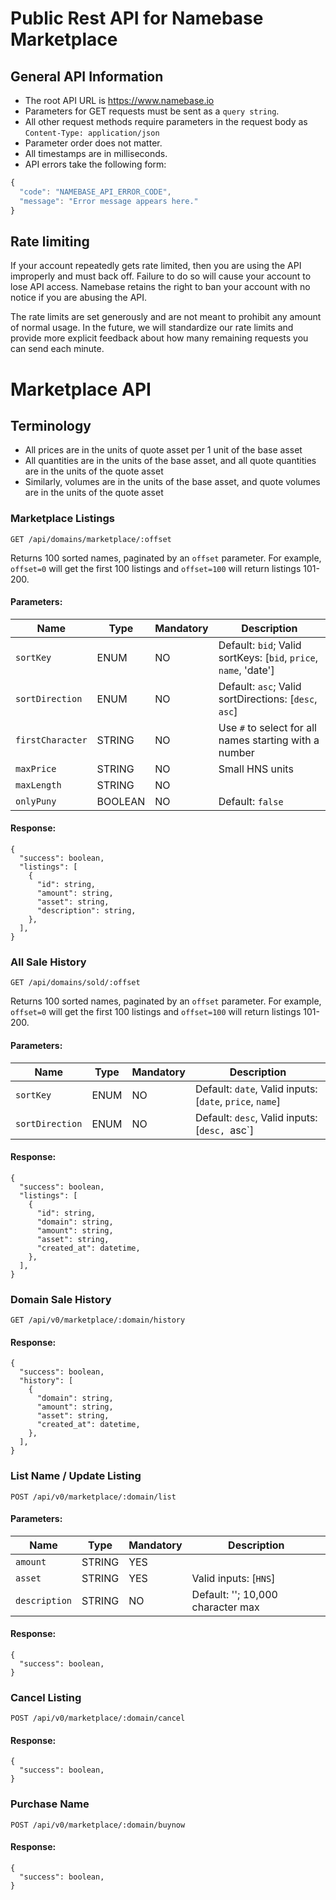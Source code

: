 # Public Rest API for Namebase Marketplace
## General API Information
* The root API URL is https://www.namebase.io
* Parameters for GET requests must be sent as a `query string`.
* All other request methods require parameters in the request body as `Content-Type: application/json`
* Parameter order does not matter.
* All timestamps are in milliseconds.
* API errors take the following form:
```javascript
{
  "code": "NAMEBASE_API_ERROR_CODE",
  "message": "Error message appears here."
}
```

## Rate limiting
If your account repeatedly gets rate limited, then you are using the API improperly and must back off. Failure to do so will cause your account to lose API access. Namebase retains the right to ban your account with no notice if you are abusing the API.

The rate limits are set generously and are not meant to prohibit any amount of normal usage. In the future, we will standardize our rate limits and provide more explicit feedback about how many remaining requests you can send each minute.

# Marketplace API
## Terminology
* All prices are in the units of quote asset per 1 unit of the base asset
* All quantities are in the units of the base asset, and all quote quantities are in the units of the quote asset
* Similarly, volumes are in the units of the base asset, and quote volumes are in the units of the quote asset

### Marketplace Listings
```
GET /api/domains/marketplace/:offset
```
Returns 100 sorted names, paginated by an `offset` parameter. For example, `offset=0` will get the first 100 listings and `offset=100` will return listings 101-200.

#### Parameters:
| Name            | Type   | Mandatory | Description                                                       |
|-----------------|--------|-----------|--------------------------------------------------|
| `sortKey`       | ENUM   | NO        | Default: `bid`; Valid sortKeys: [`bid`, `price`, `name`, 'date'] |
| `sortDirection` | ENUM   | NO        | Default: `asc`; Valid sortDirections: [`desc`, `asc`]             |
| `firstCharacter`| STRING | NO        | Use `#` to select for all names starting with a number |
| `maxPrice`      | STRING | NO        | Small HNS units |
| `maxLength`     | STRING | NO        | |
| `onlyPuny`      | BOOLEAN | NO       | Default: `false` |

#### Response:
```
{
  "success": boolean,
  "listings": [
    {
      "id": string,
      "amount": string,
      "asset": string,
      "description": string,
    },
  ],
}
```

### All Sale History
```
GET /api/domains/sold/:offset
```
Returns 100 sorted names, paginated by an `offset` parameter. For example, `offset=0` will get the first 100 listings and `offset=100` will return listings 101-200.

#### Parameters:
| Name            | Type   | Mandatory | Description                                                |
|-----------------|--------|-----------|------------------------------------------------------------|
| `sortKey`       | ENUM   | NO        | Default: `date`, Valid inputs: [`date`, `price`, `name`] |
| `sortDirection` | ENUM   | NO        | Default: `desc`, Valid inputs: [`desc, `asc`]      |

#### Response:
```
{
  "success": boolean,
  "listings": [
    {
      "id": string,
      "domain": string,
      "amount": string,
      "asset": string,
      "created_at": datetime,
    },
  ],
}
```

### Domain Sale History
```
GET /api/v0/marketplace/:domain/history
```

#### Response:
```
{
  "success": boolean,
  "history": [
    {
      "domain": string,
      "amount": string,
      "asset": string,
      "created_at": datetime,
    },
  ],
}
```

### List Name / Update Listing
```
POST /api/v0/marketplace/:domain/list
```

#### Parameters:
| Name          | Type   | Mandatory | Description                           |
|---------------|--------|-----------|---------------------------------------|
| `amount`      | STRING | YES       |                                       |
| `asset`       | STRING | YES       | Valid inputs: [`HNS`]                 |
| `description` | STRING | NO        | Default: ''; 10,000 character max                  |

#### Response:
```
{
  "success": boolean,
}
```

### Cancel Listing
```
POST /api/v0/marketplace/:domain/cancel
```

#### Response:
```
{
  "success": boolean,
}
```

### Purchase Name
```
POST /api/v0/marketplace/:domain/buynow
```

#### Response:
```
{
  "success": boolean,
}
